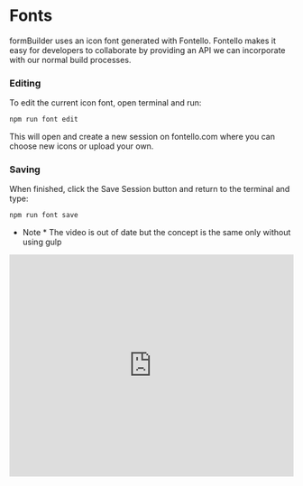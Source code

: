 # Fonts
formBuilder uses an icon font generated with Fontello. Fontello makes it easy for developers to collaborate by providing an API we can incorporate with our normal build processes.

### Editing
To edit the current icon font, open terminal and run:
```bash
npm run font edit
```

This will open and create a new session on fontello.com where you can choose new icons or upload your own.

### Saving
When finished, click the Save Session button and return to the terminal and type:
```bash
npm run font save
```

* Note *
The video is out of date but the concept is the same only without using gulp
<iframe width="100%" height="394" src="https://www.youtube.com/embed/YQqNBboYS-g" frameborder="0" allowfullscreen></iframe>
